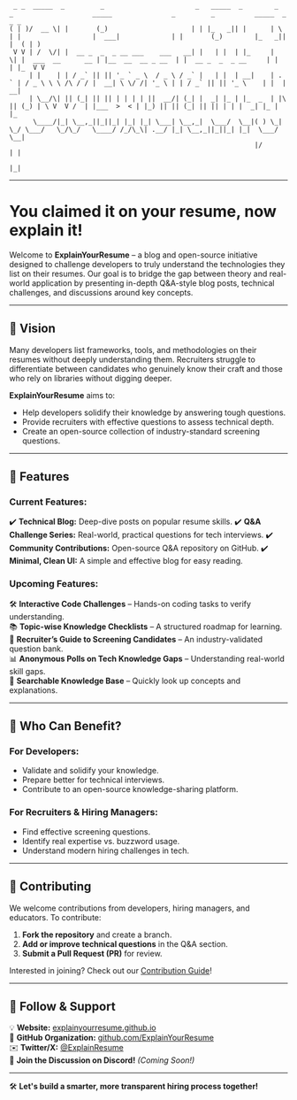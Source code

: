 ```ascii
 _ _  _____  _         _                       _   _____  _        _   _                    _____               _         _          _____  _    _ _  
( | )/  __ \| |       (_)                     | | |_   _|| |      | \ | |                  |  ___|             | |       (_)        |_   _|| |  ( | ) 
 V V | /  \/| |  __ _  _  _ __ ___    ___   __| |   | |  | |_     |  \| |  ___  __      __ | |__  __  __ _ __  | |  __ _  _  _ __     | |  | |_  V V  
     | |    | | / _` || || '_ ` _ \  / _ \ / _` |   | |  | __|    | . ` | / _ \ \ \ /\ / / |  __| \ \/ /| '_ \ | | / _` || || '_ \    | |  | __|      
     | \__/\| || (_| || || | | | | ||  __/| (_| |  _| |_ | |_  _  | |\  || (_) | \ V  V /  | |___  >  < | |_) || || (_| || || | | |  _| |_ | |_       
      \____/|_| \__,_||_||_| |_| |_| \___| \__,_|  \___/  \__|( ) \_| \_/ \___/   \_/\_/   \____/ /_/\_\| .__/ |_| \__,_||_||_| |_|  \___/  \__|      
                                                              |/                                        | |                                           
                                                                                                        |_|
```       
---
# **You claimed it on your resume, now explain it!**

Welcome to **ExplainYourResume** – a blog and open-source initiative designed to challenge developers to truly understand the technologies they list on their resumes. Our goal is to bridge the gap between theory and real-world application by presenting in-depth Q&A-style blog posts, technical challenges, and discussions around key concepts.

---

## 🌟 Vision
Many developers list frameworks, tools, and methodologies on their resumes without deeply understanding them. Recruiters struggle to differentiate between candidates who genuinely know their craft and those who rely on libraries without digging deeper.

**ExplainYourResume** aims to:
- Help developers solidify their knowledge by answering tough questions.
- Provide recruiters with effective questions to assess technical depth.
- Create an open-source collection of industry-standard screening questions.

---

## 🚀 Features
### **Current Features:**
✔️ **Technical Blog:** Deep-dive posts on popular resume skills. 
✔️ **Q&A Challenge Series:** Real-world, practical questions for tech interviews.
✔️ **Community Contributions:** Open-source Q&A repository on GitHub.
✔️ **Minimal, Clean UI:** A simple and effective blog for easy reading.

### **Upcoming Features:**
🛠 **Interactive Code Challenges** – Hands-on coding tasks to verify understanding.  
📚 **Topic-wise Knowledge Checklists** – A structured roadmap for learning.  
🤝 **Recruiter’s Guide to Screening Candidates** – An industry-validated question bank.  
📊 **Anonymous Polls on Tech Knowledge Gaps** – Understanding real-world skill gaps.  
🔎 **Searchable Knowledge Base** – Quickly look up concepts and explanations.  

---

## 🎯 Who Can Benefit?
### **For Developers:**
- Validate and solidify your knowledge.
- Prepare better for technical interviews.
- Contribute to an open-source knowledge-sharing platform.

### **For Recruiters & Hiring Managers:**
- Find effective screening questions.
- Identify real expertise vs. buzzword usage.
- Understand modern hiring challenges in tech.

---

## 🤝 Contributing
We welcome contributions from developers, hiring managers, and educators. To contribute:
1. **Fork the repository** and create a branch.
2. **Add or improve technical questions** in the Q&A section.
3. **Submit a Pull Request (PR)** for review.

Interested in joining? Check out our [Contribution Guide](CONTRIBUTING.md)!

---

## 📢 Follow & Support
💡 **Website:** [explainyourresume.github.io](https://explainyourresume.github.io/)  
📌 **GitHub Organization:** [github.com/ExplainYourResume](https://github.com/ExplainYourResume)  
✉️ **Twitter/X:** [@ExplainResume](https://twitter.com/ExplainResume)  
🚀 **Join the Discussion on Discord!** *(Coming Soon!)*

---

🛠 **Let's build a smarter, more transparent hiring process together!**
